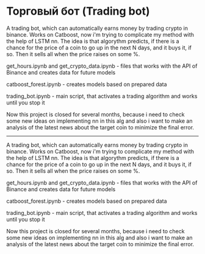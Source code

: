 # Торговый бот (Trading bot)

A trading bot, which can automatically earns money by trading crypto in binance. Works on Catboost, now i'm trying to complicate my method with the help of LSTM nn. The idea is that algorythm predicts, if there is a chance for the price of a coin to go up in the next N days, and it buys it, if so. Then it sells all when the price raises on some %.

get_hours.ipynb and get_crypto_data.ipynb - files that works with the API of Binance and creates data for future models

catboost_forest.ipynb - creates models based on prepared data

trading_bot.ipynb - main script, that activates a trading algorithm and works until you stop it

Now this project is closed for several months, because i need to check some new ideas on implementing nn in this alg and also i want to make an analysis of the latest news about the target coin to minimize the final error.
_____________________________________________________________________________________________

A trading bot, which can automatically earns money by trading crypto in binance. Works on Catboost, now i'm trying to complicate my method with the help of LSTM nn. The idea is that algorythm predicts, if there is a chance for the price of a coin to go up in the next N days, and it buys it, if so. Then it sells all when the price raises on some %.

get_hours.ipynb and get_crypto_data.ipynb - files that works with the API of Binance and creates data for future models

catboost_forest.ipynb - creates models based on prepared data

trading_bot.ipynb - main script, that activates a trading algorithm and works until you stop it

Now this project is closed for several months, because i need to check some new ideas on implementing nn in this alg and also i want to make an analysis of the latest news about the target coin to minimize the final error.
